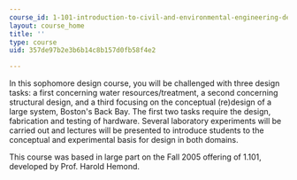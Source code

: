 ```yaml
---
course_id: 1-101-introduction-to-civil-and-environmental-engineering-design-i-fall-2006
layout: course_home
title: ''
type: course
uid: 357de97b2e3b6b14c8b157d0fb58f4e2

---
```

In this sophomore design course, you will be challenged with three design tasks: a first concerning water resources/treatment, a second concerning structural design, and a third focusing on the conceptual (re)design of a large system, Boston's Back Bay. The first two tasks require the design, fabrication and testing of hardware. Several laboratory experiments will be carried out and lectures will be presented to introduce students to the conceptual and experimental basis for design in both domains.  
  
This course was based in large part on the Fall 2005 offering of 1.101, developed by Prof. Harold Hemond.
